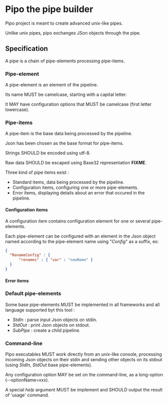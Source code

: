# Pipo the  pipe builder

Pipo project is meant to create advanced unix-like pipes.

Unlike unix pipes, pipo exchanges JSon objects through the pipe.

## Specification

A pipe is a chain of pipe-elements processing pipe-items.

### Pipe-element

A pipe-element is an element of the pipeline.

Its name MUST be camelcase, starting with a capital letter.

It MAY have configuration options that MUST be camelcase (first letter lowercase).

### Pipe-items

A pipe-item is the base data being processed by the pipeline.

Json has been chosen as the base format for pipe-items.

Strings SHOULD be encoded using utf-8.

Raw data SHOULD be escaped using Base32 representation **FIXME**.

Three kind of pipe items exist :
-   Standard items, data being processed by the pipeline.
-   Configuration items, configuring one or more pipe-elements.
-   Error items, displaying details about an error that occured in the pipeline.

#### Configuration items

A configuration item contains configuration element for one or several pipe-elements.

Each pipe-element can be configured with an element in the Json object named
according to the pipe-element name using "_Config_" as a suffix, ex:
```json
{
  "RenameConfig" : {
      "renames" : { "var" : "newName" }
  }
}
```

#### Error items

### Default pipe-elements

Some base pipe-elements MUST be implemented in all frameworks and all language
supported byt this tool :
-   _StdIn_ : parse input Json objects on stdin.
-   _StdOut_ : print Json objects on stdout.
-   _SubPipe_ : create a child pipeline.

### Command-line

Pipo executables MUST work directly from an unix-like console, processing incoming
Json objects on their stdin and sending other objects on its stdout (using _StdIn_,
_StdOut_ base pipe-elements).

Any configuration option MAY be set on the command-line, as a long-option (\-\-optionName=xxx).

A special _help_ argument MUST be implement and SHOULD output the result of 'usage' command.
